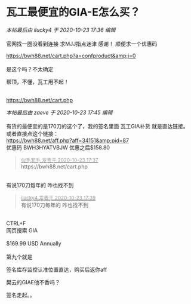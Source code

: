 # 瓦工最便宜的GIA-E怎么买？


<i class="pstatus"> 本帖最后由 ilucky4 于 2020-10-23 17:36 编辑 </i><br />
<br />
官网找一圈没看到连接 求MJJ指点迷津 感谢！ 顺便求一个优惠码

https://bwh88.net/cart.php?a=confproduct&amp;i=0<br />
<br />
是这个吗？不太确定

帮顶，不懂，瓦工用不起！<br />
<br />
<img src="static/image/smiley/default/lol.gif" smilieid="12" border="0" alt="" /><img src="static/image/smiley/default/lol.gif" smilieid="12" border="0" alt="" /><img src="static/image/smiley/default/lol.gif" smilieid="12" border="0" alt="" />

https://bwh88.net/cart.php

<i class="pstatus"> 本帖最后由 zaeve 于 2020-10-23 17:45 编辑 </i><br />
<br />
有货的最便宜的是170刀的这个了，我的签名里面 瓦工GIA补货 就是直达链接。<br />
或者直接点这个链接：<br />
<a href="https://bwh88.net/aff.php?aff=34151&amp;pid=87" target="_blank">https://bwh88.net/aff.php?aff=34151&amp;pid=87</a><br />
优惠码 BWH3HYATVBJW 优惠之后$158.80<img id="aimg_cDrTx" onclick="zoom(this, this.src, 0, 0, 0)" class="zoom" src="https://cdn.jsdelivr.net/gh/hishis/forum-master/public/images/patch.gif" onmouseover="img_onmouseoverfunc(this)" onload="thumbImg(this)" border="0" alt="" />

<div class="quote"><blockquote><font size="2"><a href="https://www.hostloc.com/forum.php?mod=redirect&amp;goto=findpost&amp;pid=9342118&amp;ptid=757683" target="_blank"><font color="#999999">似毛非毛 发表于 2020-10-23 17:37</font></a></font><br />
https://bwh88.net/cart.php</blockquote></div><br />
有说170刀每年的 咋也找不到<img src="static/image/smiley/yct/003.gif" smilieid="50" border="0" alt="" />

<div class="quote"><blockquote><font size="2"><a href="https://www.hostloc.com/forum.php?mod=redirect&amp;goto=findpost&amp;pid=9342130&amp;ptid=757683" target="_blank"><font color="#999999">ilucky4 发表于 2020-10-23 17:39</font></a></font><br />
有说170刀每年的 咋也找不到</blockquote></div><br />
CTRL+F <br />
网页搜索 GIA<br />
<br />
$169.99 USD Annually<br />
<br />
第九个就是

签名库存监控认准位置直达，购买后返你aff

樊云的GIAE他不香吗？

签名走起。。
